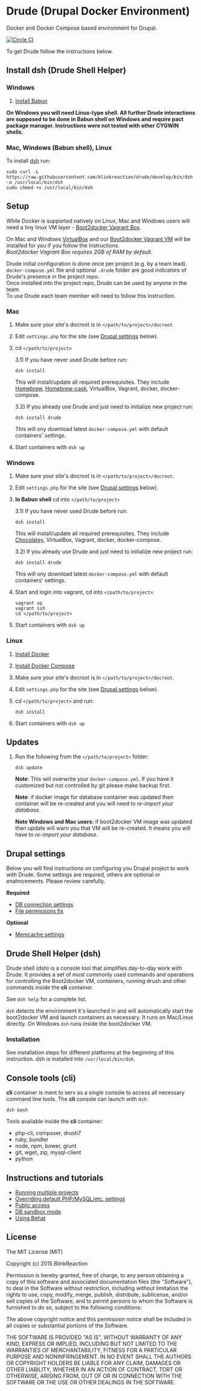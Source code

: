 # Drude (**Dru**pal **D**ocker **E**nvironment)
Docker and Docker Compose based environment for Drupal.

[![Circle CI](https://circleci.com/gh/blinkreaction/drude.svg?style=shield)](https://circleci.com/gh/blinkreaction/drude)

To get Drude follow the instructions below.

## Install dsh (Drude Shell Helper)

### Windows 

 1. [Install Babun](http://babun.github.io)

**On Windows you will need Linux-type shell. All further Drude interactions are supposed to be done in Babun shell on Windows and require pact package manager. Instructions were not tested with other CYGWIN shells.**

### Mac, Windows (Babun shell), Linux
To install [dsh](#dsh) run:

    sudo curl -L https://raw.githubusercontent.com/blinkreaction/drude/develop/bin/dsh -o /usr/local/bin/dsh
    sudo chmod +x /usr/local/bin/dsh

<a name="setup"></a>
## Setup

While Docker is supported natively on Linux, Mac and Windows users will need a tiny linux VM layer - [Boot2docker Vagrant Box](https://github.com/blinkreaction/boot2docker-vagrant).

On Mac and Windows [VirtualBox](https://www.virtualbox.org/) and our [Boot2docker Vagrant VM](https://github.com/blinkreaction/boot2docker-vagrant) will be installed for you if you follow the instructions.  
_Boot2docker Vagrant Box requires 2GB of RAM by default._

Drude initial configuration is done once per project (e.g. by a team lead).  
`docker-compose.yml` file and optional `.drude` folder are good indicators of Drude's presence in the project repo.  
Once installed into the project repo, Drude can be used by anyone in the team.  
To use Drude each team member will need to follow this instruction.

### Mac

 1. Make sure your site's docroot is in `</path/to/project>/docroot`.
 2. Edit `settings.php` for the site (see [Drupal settings](#drupal-settings) below).
 3. cd `</path/to/project>`
 
    3.1) If you have never used Drude before run:
    ```
    dsh install
    ```
    This will install/update all required prerequisites. They include [Homebrew](http://brew.sh/), [Homebrew-cask](https://github.com/caskroom/homebrew-cask), VirtualBox, Vagrant, docker, docker-compose.
    
    3.2) If you already use Drude and just need to initialize new project run:
    ```
    dsh install drude
    ```
    This will ony download latest `docker-compose.yml` with default containers' settings.
    
 4. Start containers with `dsh up`

### Windows

 1. Make sure your site's docroot is in `</path/to/project>/docroot`.
 2. Edit `settings.php` for the site (see [Drupal settings](#drupal-settings) below).
 3. **In Babun shell** cd into `</path/to/project>`
 
    3.1) If you have never used Drude before run:
    ```
    dsh install
    ```
    This will install/update all required prerequisites. They include [Chocolatey](https://chocolatey.org/), VirtualBox, Vagrant, docker, docker-compose.
    
    3.2) If you already use Drude and just need to initialize new project run:
    ```
    dsh install drude
    ```
    This will ony download latest `docker-compose.yml` with default containers' settings.
    
 4. Start and login into vagrant, cd into `</path/to/project>`:
 
    ```
    vagrant up
    vagrant ssh
    cd </path/to/project>
    ```

 5. Start containers with `dsh up`

### Linux

 1. [Install Docker](https://docs.docker.com/compose/install/#install-docker)
 2. [Install Docker Compose](https://docs.docker.com/compose/install/#install-compose)
 3. Make sure your site's docroot is in `</path/to/project>/docroot`.
 4. Edit `settings.php` for the site (see [Drupal settings](#drupal-settings) below).
 5. cd `</path/to/project>` and run:

    ```
    dsh install
    ```

 6. Start containers with `dsh up`

<a name="updates"></a>
## Updates

 1. Run the following from the `</path/to/project>` folder:
 
    ```
    dsh update
    ```
    **Note**: This will overwrite your `docker-compose.yml`. If you have it customized but not controlled by git please make backup first.
    
    **Note**: if docker image for database container was updated then container will be re-created and you will need to _re-import your database._ 
    
    **Note Windows and Mac users:** if boot2docker VM image was updated then update will warn you that VM will be re-created. It means you will have to _re-import your database._ 

<a name="drupal-settings"></a>
## Drupal settings

Below you will find instructions on configuring you Drupal project to work with Drude.
Some settings are required, others are optional or enahncements. Please review carefully.

**Required**
- [DB connection settings](docs/drupal-settings.md#db)
- [File permissions fix](docs/drupal-settings.md#file-permissions)

**Optional**
- [Memcache settings](docs/drupal-settings.md#memcache)

<a name="dsh"></a>
## Drude Shell Helper (dsh)

Drude shell (dsh) is a console tool that simplifies day-to-day work with Drude.
It provides a set of most commonly used commands and operations for controlling the Boot2docker VM, containers, running drush and other commands inside the **cli** container.

See `dsh help` for a complete list.

`dsh` detects the environment it's launched in and will automatically start the boot2docker VM and launch containers as necessary.
It runs on Mac/Linux directly. On Windows `dsh` runs inside the boot2docker VM.

### Installation

See installation steps for different platforms at the beginning of this instruction. dsh is installed into `/usr/local/bin/dsh`.

<a name="cli"></a>
## Console tools (cli)

**cli** container is ment to serv as a single console to access all necessary command line tools.
The **cli** console can launch with `dsh`:

    dsh bash

Tools available inside the **cli** container:

- php-cli, composer, drush7
- ruby, bundler
- node, npm, bower, grunt
- git, wget, zip, mysql-client
- python

<a name="instructions"></a>
## Instructions and tutorials

- [Running multiple projects](docs/multiple-projects.md)
- [Overriding default PHP/MySQL/etc. settings](docs/settings.md)
- [Public access](docs/public-access.md)
- [DB sandbox mode](docs/db-sandbox.md)
- [Using Behat](docs/behat.md)

## License

The MIT License (MIT)

Copyright (c) 2015 BlinkReaction

Permission is hereby granted, free of charge, to any person obtaining a copy
of this software and associated documentation files (the "Software"), to deal
in the Software without restriction, including without limitation the rights
to use, copy, modify, merge, publish, distribute, sublicense, and/or sell
copies of the Software, and to permit persons to whom the Software is
furnished to do so, subject to the following conditions:

The above copyright notice and this permission notice shall be included in all
copies or substantial portions of the Software.

THE SOFTWARE IS PROVIDED "AS IS", WITHOUT WARRANTY OF ANY KIND, EXPRESS OR
IMPLIED, INCLUDING BUT NOT LIMITED TO THE WARRANTIES OF MERCHANTABILITY,
FITNESS FOR A PARTICULAR PURPOSE AND NONINFRINGEMENT. IN NO EVENT SHALL THE
AUTHORS OR COPYRIGHT HOLDERS BE LIABLE FOR ANY CLAIM, DAMAGES OR OTHER
LIABILITY, WHETHER IN AN ACTION OF CONTRACT, TORT OR OTHERWISE, ARISING FROM,
OUT OF OR IN CONNECTION WITH THE SOFTWARE OR THE USE OR OTHER DEALINGS IN THE
SOFTWARE.
